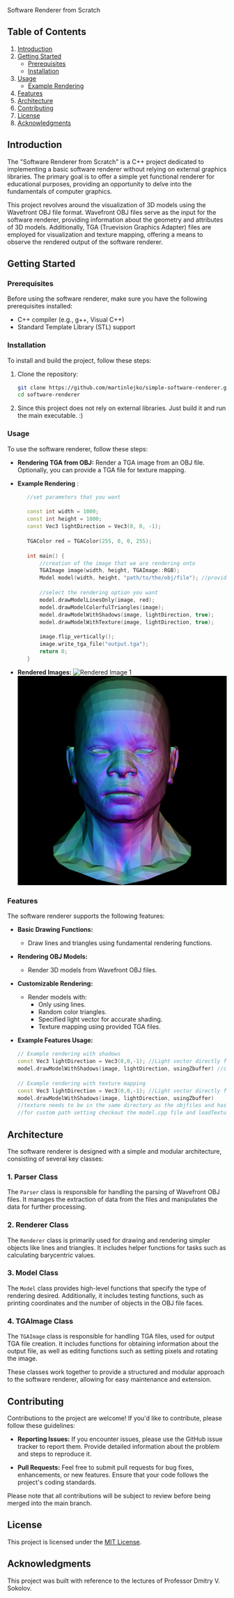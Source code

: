 Software Renderer from Scratch
## Table of Contents

1. [Introduction](#introduction)
2. [Getting Started](#getting-started)
   - [Prerequisites](#prerequisites)
   - [Installation](#installation)
3. [Usage](#usage)
   - [Example Rendering](#example-rendering)
4. [Features](#features)
5. [Architecture](#architecture)
6. [Contributing](#contributing)
7. [License](#license)
8. [Acknowledgments](#acknowledgments)

## Introduction

The "Software Renderer from Scratch" is a C++ project dedicated to implementing a basic software renderer without relying on external graphics libraries. The primary goal is to offer a simple yet functional renderer for educational purposes, providing an opportunity to delve into the fundamentals of computer graphics.

This project revolves around the visualization of 3D models using the Wavefront OBJ file format. Wavefront OBJ files serve as the input for the software renderer, providing information about the geometry and attributes of 3D models. Additionally, TGA (Truevision Graphics Adapter) files are employed for visualization and texture mapping, offering a means to observe the rendered output of the software renderer.

## Getting Started


### Prerequisites 

Before using the software renderer, make sure you have the following prerequisites installed:

- C++ compiler (e.g., g++, Visual C++)
- Standard Template Library (STL) support

### Installation 

To install and build the project, follow these steps:

1. Clone the repository:
   ```bash
   git clone https://github.com/martinlejko/simple-software-renderer.git
   cd software-renderer
   ```
2. Since this project does not rely on external libraries.
    Just build it and run the main executable. :)

### Usage

   To use the software renderer, follow these steps:

   - **Rendering TGA from OBJ:**
     Render a TGA image from an OBJ file. Optionally, you can provide a TGA file for texture mapping.

   - **Example Rendering** <a name="example-rendering"></a>:
     ```cpp
        //set parameters that you want

        const int width = 1000;
        const int height = 1000;
        const Vec3 lightDirection = Vec3(0, 0, -1);
        
        TGAColor red = TGAColor(255, 0, 0, 255);
        
        int main() {
            //creation of the image that we are rendering onto
            TGAImage image(width, height, TGAImage::RGB);
            Model model(width, height, "path/to/the/obj/file"); //provide the obj file

            //select the rendering option you want
            model.drawModelLinesOnly(image, red);
            model.drawModelColorfulTriangles(image);
            model.drawModelWithShadows(image, lightDirection, true);
            model.drawModelWithTexture(image, lightDirection, true);

            image.flip_vertically();
            image.write_tga_file("output.tga");
            return 0;
        }
        ```
   
   - **Rendered Images:**
     ![Rendered Image 1](images/diablo_lines.jpg)
     ![Rendered Image 2](images/head_nm.jpg)

### Features

   The software renderer supports the following features:

   - **Basic Drawing Functions:**
     - Draw lines and triangles using fundamental rendering functions.

   - **Rendering OBJ Models:**
     - Render 3D models from Wavefront OBJ files.

   - **Customizable Rendering:**
     - Render models with:
       - Only using lines.
       - Random color triangles.
       - Specified light vector for accurate shading.
       - Texture mapping using provided TGA files.

   - **Example Features Usage:**
     ```cpp
     // Example rendering with shadows
     const Vec3 lightDirection = Vec3(0,0,-1); //Light vector directly facing
     model.drawModelWithShadows(image, lightDirection, usingZbuffer) //can specify if you want to use zBuffer [bool]

     // Example rendering with texture mapping
     const Vec3 lightDirection = Vec3(0,0,-1); //Light vector directly facing
     model.drawModelWithShadows(image, lightDirection, usingZbuffer) 
     //texture needs to be in the same directory as the objfiles and has to be named as pathToObj_diffuse.tga
     //for custom path setting checkout the model.cpp file and loadTexture() function
     ```
## Architecture

The software renderer is designed with a simple and modular architecture, consisting of several key classes:

### 1. Parser Class

The `Parser` class is responsible for handling the parsing of Wavefront OBJ files. It manages the extraction of data from the files and manipulates the data for further processing.

### 2. Renderer Class

The `Renderer` class is primarily used for drawing and rendering simpler objects like lines and triangles. It includes helper functions for tasks such as calculating barycentric values.

### 3. Model Class

The `Model` class provides high-level functions that specify the type of rendering desired. Additionally, it includes testing functions, such as printing coordinates and the number of objects in the OBJ file faces.

### 4. TGAImage Class

The `TGAImage` class is responsible for handling TGA files, used for output TGA file creation. It includes functions for obtaining information about the output file, as well as editing functions such as setting pixels and rotating the image.

These classes work together to provide a structured and modular approach to the software renderer, allowing for easy maintenance and extension.

## Contributing

Contributions to the project are welcome! If you'd like to contribute, please follow these guidelines:

- **Reporting Issues:** If you encounter issues, please use the GitHub issue tracker to report them. Provide detailed information about the problem and steps to reproduce it.

- **Pull Requests:** Feel free to submit pull requests for bug fixes, enhancements, or new features. Ensure that your code follows the project's coding standards.

Please note that all contributions will be subject to review before being merged into the main branch.


## License

This project is licensed under the [MIT License](LICENSE.md). 

## Acknowledgments

This project was built with reference to the lectures of Professor Dmitry V. Sokolov.


